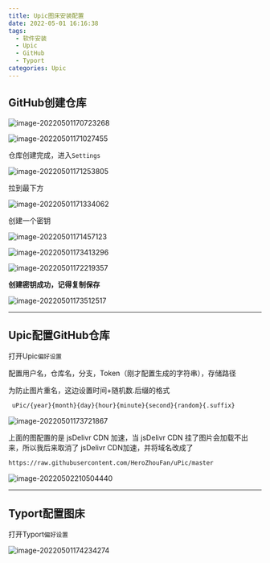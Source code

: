```yaml
---
title: Upic图床安装配置
date: 2022-05-01 16:16:38
tags:
  - 软件安装
  - Upic
  - GitHub
  - Typort
categories: Upic
---
```


## GitHub创建仓库

![image-20220501170723268](https://raw.githubusercontent.com/HeroZhouFan/uPic/master/uPic/202205010723Q3oBC4.png)

![image-20220501171027455](https://raw.githubusercontent.com/HeroZhouFan/uPic/master/uPic/202205011027u4cBiC.png)

仓库创建完成，进入`Settings`

![image-20220501171253805](https://raw.githubusercontent.com/HeroZhouFan/uPic/master/uPic/202205011326Zyk2lO.png)

拉到最下方

![image-20220501171334062](https://raw.githubusercontent.com/HeroZhouFan/uPic/master/uPic/202205011334nC7UF1.png)

创建一个密钥

![image-20220501171457123](https://raw.githubusercontent.com/HeroZhouFan/uPic/master/uPic/202205011457jAGvbo.png)

![image-20220501173413296](https://raw.githubusercontent.com/HeroZhouFan/uPic/master/uPic/202205013413dJj97b.png)

![image-20220501172219357](../../../../Downloads/202205012219IkpHYS.png)

**创建密钥成功，记得复制保存**

![image-20220501173512517](https://raw.githubusercontent.com/HeroZhouFan/uPic/master/uPic/202205013512kHktj4.png)

---

## Upic配置GitHub仓库

打开Upic`偏好设置`

配置用户名，仓库名，分支，Token（刚才配置生成的字符串），存储路径

为防止图片重名，这边设置时间+随机数.后缀的格式

```tex
 uPic/{year}{month}{day}{hour}{minute}{second}{random}{.suffix}
```

![image-20220501173721867](https://raw.githubusercontent.com/HeroZhouFan/uPic/master/uPic/202205013721idBZvR.png)

上面的图配置的是 jsDelivr CDN 加速，当 jsDelivr CDN 挂了图片会加载不出来，所以我后来取消了 jsDelivr CDN加速，并将域名改成了

```tex
https://raw.githubusercontent.com/HeroZhouFan/uPic/master
```

![image-20220502210504440](https://raw.githubusercontent.com/HeroZhouFan/uPic/master/uPic/20220502210514gdAg6Q.png)

---

## Typort配置图床

打开Typort`偏好设置`

![image-20220501174234274](https://raw.githubusercontent.com/HeroZhouFan/uPic/master/uPic/20220501174234mJYZqQ.png)
